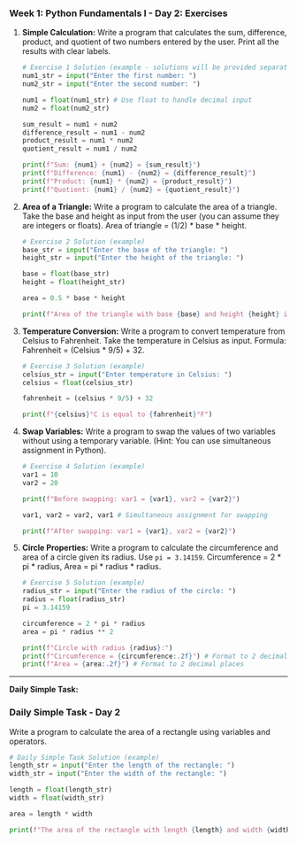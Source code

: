 ### Week 1: Python Fundamentals I - Day 2: Exercises

1.  **Simple Calculation:** Write a program that calculates the sum, difference, product, and quotient of two numbers entered by the user. Print all the results with clear labels.

    ```python
    # Exercise 1 Solution (example - solutions will be provided separately to learners after they try)
    num1_str = input("Enter the first number: ")
    num2_str = input("Enter the second number: ")

    num1 = float(num1_str) # Use float to handle decimal input
    num2 = float(num2_str)

    sum_result = num1 + num2
    difference_result = num1 - num2
    product_result = num1 * num2
    quotient_result = num1 / num2

    print(f"Sum: {num1} + {num2} = {sum_result}")
    print(f"Difference: {num1} - {num2} = {difference_result}")
    print(f"Product: {num1} * {num2} = {product_result}")
    print(f"Quotient: {num1} / {num2} = {quotient_result}")
    ```

2.  **Area of a Triangle:** Write a program to calculate the area of a triangle. Take the base and height as input from the user (you can assume they are integers or floats).  Area of triangle = (1/2) \* base \* height.

    ```python
    # Exercise 2 Solution (example)
    base_str = input("Enter the base of the triangle: ")
    height_str = input("Enter the height of the triangle: ")

    base = float(base_str)
    height = float(height_str)

    area = 0.5 * base * height

    print(f"Area of the triangle with base {base} and height {height} is: {area}")
    ```

3.  **Temperature Conversion:** Write a program to convert temperature from Celsius to Fahrenheit. Take the temperature in Celsius as input. Formula: Fahrenheit = (Celsius \* 9/5) + 32.

    ```python
    # Exercise 3 Solution (example)
    celsius_str = input("Enter temperature in Celsius: ")
    celsius = float(celsius_str)

    fahrenheit = (celsius * 9/5) + 32

    print(f"{celsius}°C is equal to {fahrenheit}°F")
    ```

4.  **Swap Variables:** Write a program to swap the values of two variables without using a temporary variable. (Hint: You can use simultaneous assignment in Python).

    ```python
    # Exercise 4 Solution (example)
    var1 = 10
    var2 = 20

    print(f"Before swapping: var1 = {var1}, var2 = {var2}")

    var1, var2 = var2, var1 # Simultaneous assignment for swapping

    print(f"After swapping: var1 = {var1}, var2 = {var2}")
    ```

5.  **Circle Properties:** Write a program to calculate the circumference and area of a circle given its radius. Use `pi = 3.14159`.  Circumference = 2 \* pi \* radius, Area = pi \* radius \* radius.

    ```python
    # Exercise 5 Solution (example)
    radius_str = input("Enter the radius of the circle: ")
    radius = float(radius_str)
    pi = 3.14159

    circumference = 2 * pi * radius
    area = pi * radius ** 2

    print(f"Circle with radius {radius}:")
    print(f"Circumference = {circumference:.2f}") # Format to 2 decimal places
    print(f"Area = {area:.2f}") # Format to 2 decimal places
    ```

---

**Daily Simple Task:**
### Daily Simple Task - Day 2

Write a program to calculate the area of a rectangle using variables and operators.

```python
# Daily Simple Task Solution (example)
length_str = input("Enter the length of the rectangle: ")
width_str = input("Enter the width of the rectangle: ")

length = float(length_str)
width = float(width_str)

area = length * width

print(f"The area of the rectangle with length {length} and width {width} is: {area}")